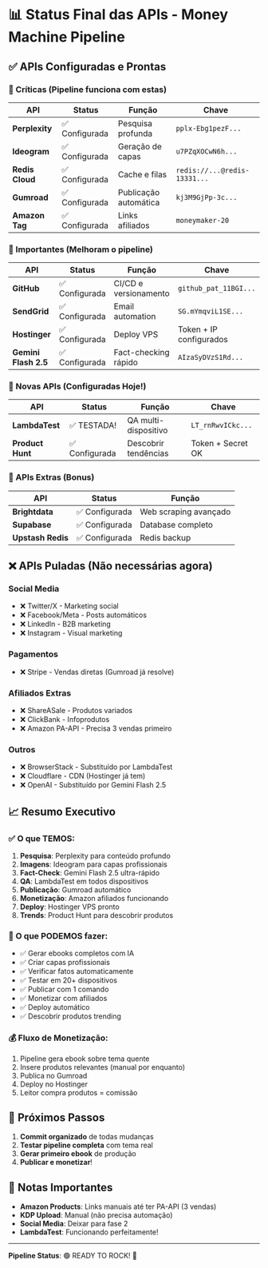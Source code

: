 # 📊 Status Final das APIs - Money Machine Pipeline

## ✅ APIs Configuradas e Prontas

### 🚀 Críticas (Pipeline funciona com estas)
| API | Status | Função | Chave |
|-----|--------|---------|-------|
| **Perplexity** | ✅ Configurada | Pesquisa profunda | `pplx-Ebg1pezF...` |
| **Ideogram** | ✅ Configurada | Geração de capas | `u7PZqXOCwN6h...` |
| **Redis Cloud** | ✅ Configurada | Cache e filas | `redis://...@redis-13331...` |
| **Gumroad** | ✅ Configurada | Publicação automática | `kj3M9GjPp-3c...` |
| **Amazon Tag** | ✅ Configurada | Links afiliados | `moneymaker-20` |

### 💪 Importantes (Melhoram o pipeline)
| API | Status | Função | Chave |
|-----|--------|---------|-------|
| **GitHub** | ✅ Configurada | CI/CD e versionamento | `github_pat_11BGI...` |
| **SendGrid** | ✅ Configurada | Email automation | `SG.mYmqviL1SE...` |
| **Hostinger** | ✅ Configurada | Deploy VPS | Token + IP configurados |
| **Gemini Flash 2.5** | ✅ Configurada | Fact-checking rápido | `AIzaSyDVzS1Rd...` |

### 🎯 Novas APIs (Configuradas Hoje!)
| API | Status | Função | Chave |
|-----|--------|---------|-------|
| **LambdaTest** | ✅ TESTADA! | QA multi-dispositivo | `LT_rnRwvICkc...` |
| **Product Hunt** | ✅ Configurada | Descobrir tendências | Token + Secret OK |

### 🌟 APIs Extras (Bonus)
| API | Status | Função |
|-----|--------|---------|
| **Brightdata** | ✅ Configurada | Web scraping avançado |
| **Supabase** | ✅ Configurada | Database completo |
| **Upstash Redis** | ✅ Configurada | Redis backup |

## ❌ APIs Puladas (Não necessárias agora)

### Social Media
- ❌ Twitter/X - Marketing social
- ❌ Facebook/Meta - Posts automáticos
- ❌ LinkedIn - B2B marketing
- ❌ Instagram - Visual marketing

### Pagamentos
- ❌ Stripe - Vendas diretas (Gumroad já resolve)

### Afiliados Extras
- ❌ ShareASale - Produtos variados
- ❌ ClickBank - Infoprodutos
- ❌ Amazon PA-API - Precisa 3 vendas primeiro

### Outros
- ❌ BrowserStack - Substituído por LambdaTest
- ❌ Cloudflare - CDN (Hostinger já tem)
- ❌ OpenAI - Substituído por Gemini Flash 2.5

## 📈 Resumo Executivo

### ✅ O que TEMOS:
1. **Pesquisa**: Perplexity para conteúdo profundo
2. **Imagens**: Ideogram para capas profissionais
3. **Fact-Check**: Gemini Flash 2.5 ultra-rápido
4. **QA**: LambdaTest em todos dispositivos
5. **Publicação**: Gumroad automático
6. **Monetização**: Amazon afiliados funcionando
7. **Deploy**: Hostinger VPS pronto
8. **Trends**: Product Hunt para descobrir produtos

### 🚀 O que PODEMOS fazer:
- ✅ Gerar ebooks completos com IA
- ✅ Criar capas profissionais
- ✅ Verificar fatos automaticamente
- ✅ Testar em 20+ dispositivos
- ✅ Publicar com 1 comando
- ✅ Monetizar com afiliados
- ✅ Deploy automático
- ✅ Descobrir produtos trending

### 💰 Fluxo de Monetização:
1. Pipeline gera ebook sobre tema quente
2. Insere produtos relevantes (manual por enquanto)
3. Publica no Gumroad
4. Deploy no Hostinger
5. Leitor compra produtos = comissão

## 🎯 Próximos Passos

1. **Commit organizado** de todas mudanças
2. **Testar pipeline completa** com tema real
3. **Gerar primeiro ebook** de produção
4. **Publicar e monetizar**!

## 📝 Notas Importantes

- **Amazon Products**: Links manuais até ter PA-API (3 vendas)
- **KDP Upload**: Manual (não precisa automação)
- **Social Media**: Deixar para fase 2
- **LambdaTest**: Funcionando perfeitamente!

---

**Pipeline Status**: 🟢 READY TO ROCK! 🚀